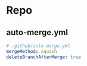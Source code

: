 # Repo

## auto-merge.yml
```yml
# .github/auto-merge.yml
mergeMethod: squash
deleteBranchAfterMerge: true
```
